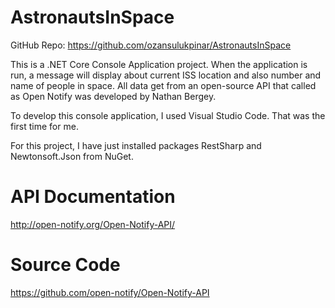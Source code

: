 # AstronautsInSpace

GitHub Repo: https://github.com/ozansulukpinar/AstronautsInSpace

This is a .NET Core Console Application project. When the application is run, a message will display about current ISS location and also number and name of people in space. All data get from an open-source API that called as Open Notify was developed by Nathan Bergey.

To develop this console application, I used Visual Studio Code. That was the first time for me.

For this project, I have just installed packages RestSharp and Newtonsoft.Json from NuGet.

# API Documentation

http://open-notify.org/Open-Notify-API/

# Source Code

https://github.com/open-notify/Open-Notify-API

